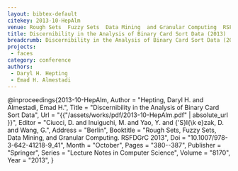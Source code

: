 ```yaml
---
layout: bibtex-default
citekey: 2013-10-HepAlm
venue: Rough Sets  Fuzzy Sets  Data Mining  and Granular Computing  RSFDGrC 2013
title: Discernibility in the Analysis of Binary Card Sort Data (2013)
breadcrumb: Discernibility in the Analysis of Binary Card Sort Data (2013)
projects:
 - faces
category: conference
authors:
 - Daryl H. Hepting 
 - Emad H. Almestadi 
---
```

@inproceedings{2013-10-HepAlm,
	Author =  "Hepting, Daryl H. and Almestadi, Emad H.",
	Title =  "Discernibility in the Analysis of Binary Card Sort Data",
	Url = \"{{"/assets/works/pdf/2013-10-HepAlm.pdf" | absolute_url }}\",
	Editor =  "Ciucci, D. and Inuiguchi, M. and Yao, Y. and {\'S}l{\k e}zak, D. and Wang, G.",
	Address =  "Berlin",
	Booktitle =  "Rough Sets, Fuzzy Sets, Data Mining, and Granular Computing. RSFDGrC 2013",
	Doi =  "10.1007/978-3-642-41218-9\_41",
	Month =  "October",
	Pages =  "380--387",
	Publisher =  "Springer",
	Series =  "Lecture Notes in Computer Science",
	Volume =  "8170",
	Year =  "2013",
}
